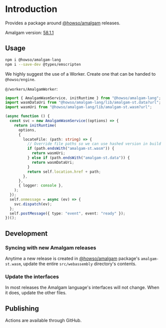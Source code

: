 # Introduction

Provides a package around [@howso/amalgam](https://github.com/howsoai/amalgam) releases.

Amalgam version: [58.1.1](https://github.com/howsoai/amalgam/releases/tag/58.1.1)

## Usage

```bash
npm i @howso/amalgam-lang
npm i --save-dev @types/emscripten
```

We highly suggest the use of a Worker. Create one that can be handed to `@howso/engine`.

`@/workers/AmalgamWorker`:

```ts
import { AmalgamWasmService, initRuntime } from "@howso/amalgam-lang";
import wasmDataUri from "@howso/amalgam-lang/lib/amalgam-st.data?url";
import wasmUri from "@howso/amalgam-lang/lib/amalgam-st.wasm?url";

(async function () {
  const svc = new AmalgamWasmService((options) => {
    return initRuntime(
      options,
      {
        locateFile: (path: string) => {
          // Override file paths so we can use hashed version in build
          if (path.endsWith("amalgam-st.wasm")) {
            return wasmUri;
          } else if (path.endsWith("amalgam-st.data")) {
            return wasmDataUri;
          }
          return self.location.href + path;
        },
      },
      { logger: console },
    );
  });
  self.onmessage = async (ev) => {
    svc.dispatch(ev);
  };
  self.postMessage({ type: "event", event: "ready" });
})();
```

## Development

### Syncing with new Amalgam releases

Anytime a new release is created in [@howso/amalgam](https://github.com/howsoai/amalgam) package's
`amalgam-st.wasm`, update the entire `src/webassembly` directory's contents.

### Update the interfaces

In most releases the Amalgam language's interfaces will not change. When it does, update the other files.

## Publishing

Actions are available through GitHub.
